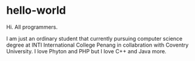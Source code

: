 # hello-world

Hi. All programmers.

I am just an ordinary student that currently pursuing computer science degree at INTI International College Penang in collabration with Coventry University.
I love Phyton and PHP but I love C++ and Java more.
